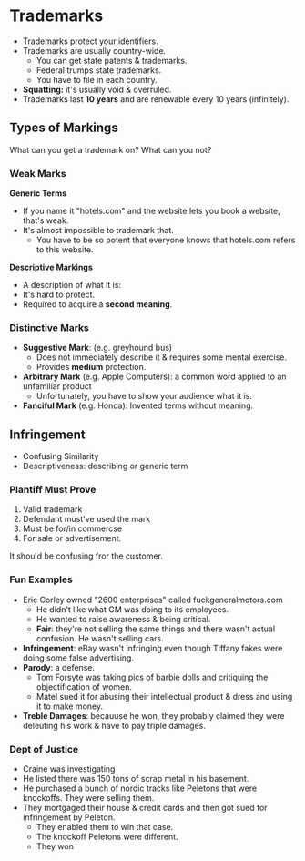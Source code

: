 # Trademarks
* Trademarks protect your identifiers.
* Trademarks are usually country-wide.
  * You can get state patents & trademarks.
  * Federal trumps state trademarks.
  * You have to file in each country.
* **Squatting:** it's usually void & overruled.
* Trademarks last **10 years** and are renewable every 10 years (infinitely).

## Types of Markings
What can you get a trademark on? What can you not?

### Weak Marks

**Generic Terms**
* If you name it "hotels.com" and the website lets you book a website, that's weak.
* It's almost impossible to trademark that. 
  * You have to be so potent that everyone knows that hotels.com refers to this website.

**Descriptive Markings**
* A description of what it is:
* It's hard to protect.
* Required to acquire a **second meaning**.

### Distinctive Marks
* **Suggestive Mark**: (e.g. greyhound bus)
  * Does not immediately describe it & requires some mental exercise.
  * Provides **medium** protection.
* **Arbitrary Mark** (e.g. Apple Computers): a common word applied to an unfamiliar product
  * Unfortunately, you have to show your audience what it is.
* **Fanciful Mark** (e.g. Honda): Invented terms without meaning. 

## Infringement
* Confusing Similarity
* Descriptiveness: describing or generic term

### Plantiff Must Prove
1. Valid trademark
2. Defendant must've used the mark
3. Must be for/in commercse
4. For sale or advertisement.

It should be confusing fror the customer.

### Fun Examples
* Eric Corley owned "2600 enterprises" called fuckgeneralmotors.com
  * He didn't like what GM was doing to its employees.
  * He wanted to raise awareness & being critical.
  * **Fair**: they're not selling the same things and there wasn't actual confusion. He wasn't selling cars.
* **Infringement**: eBay wasn't infringing even though Tiffany fakes were doing some false advertising.
* **Parody**: a defense.
  * Tom Forsyte was taking pics of barbie dolls and critiquing the objectification of women.
  * Matel sued it for abusing their intellectual product & dress and using it to make money.
* **Treble Damages**: becauuse he won, they probably claimed they were deleuting his work & have to pay triple damages.

### Dept of Justice
* Craine was investigating
* He listed there was 150 tons of scrap metal in his basement.
* He purchased a bunch of nordic tracks like Peletons that were knockoffs. They were selling them.
* They mortgaged their house & credit cards and then got sued for infringement by Peleton.
  * They enabled them to win that case.
  * The knockoff Peletons were different.
  * They won
